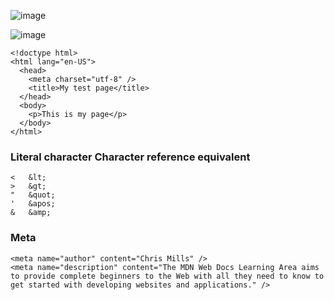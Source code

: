 ![image](https://github.com/user-attachments/assets/6443b74c-01c9-49fa-a9cf-fc6063d4a396)

![image](https://github.com/user-attachments/assets/dd18536d-6666-414a-9bd5-dd8ae97c3bef)


```
<!doctype html>
<html lang="en-US">
  <head>
    <meta charset="utf-8" />
    <title>My test page</title>
  </head>
  <body>
    <p>This is my page</p>
  </body>
</html>
```

### Literal character	Character reference equivalent
```
<	&lt;
>	&gt;
"	&quot;
'	&apos;
&	&amp;
```

### Meta
```
<meta name="author" content="Chris Mills" />
<meta name="description" content="The MDN Web Docs Learning Area aims to provide complete beginners to the Web with all they need to know to get started with developing websites and applications." />
```

